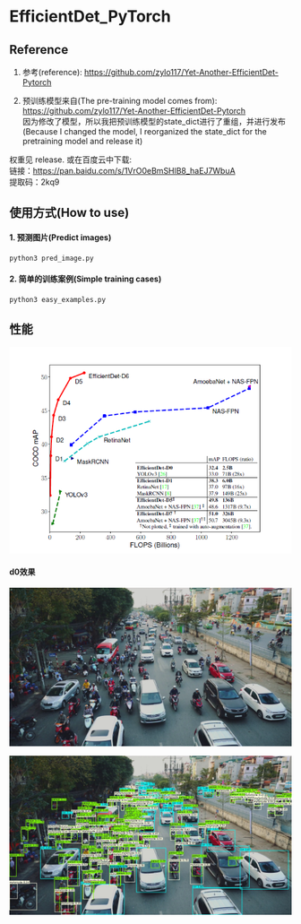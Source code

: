# EfficientDet_PyTorch


## Reference
1. 参考(reference): 
https://github.com/zylo117/Yet-Another-EfficientDet-Pytorch

2. 预训练模型来自(The pre-training model comes from): 
https://github.com/zylo117/Yet-Another-EfficientDet-Pytorch  
  因为修改了模型，所以我把预训练模型的state_dict进行了重组，并进行发布
  (Because I changed the model, I reorganized the state_dict for the pretraining model and release it)  


权重见 release. 或在百度云中下载:  
链接：https://pan.baidu.com/s/1VrO0eBmSHlB8_haEJ7WbuA  
提取码：2kq9  

## 使用方式(How to use)

#### 1. 预测图片(Predict images)
```
python3 pred_image.py
```

#### 2. 简单的训练案例(Simple training cases)
```
python3 easy_examples.py
```

## 性能

![](./docs/性能对比可视化.png)

#### d0效果

![](./images/1.png)

![](./images/1_d0.png)
